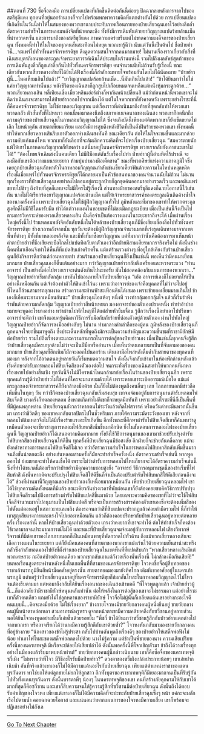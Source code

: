 ##ตอนที่ 730 ซื่อจื่อลงมือ
การเปลี่ยนแปลงที่เกิดขึ้นติดต่อกันนี้ค่อยๆ ปิดฉากลงหลังการจากไปของสตรีธุลีแดง ทุกคนที่อยู่นอกร้านเองก็จากไปพร้อมพกพาความคิดที่แตกต่างกันไปด้วย
การเปลี่ยนแปลงที่เกิดขึ้นในวันนี้ทำให้ในสมองของพวกเขานาบประทับภาพเรือนกายของป๋ายเสี่ยวฉุนเอาไว้อย่างลึกล้ำ อัตราความสำเร็จในการหลอมพลังจิตที่น่าตกตะลึง ทั้งยังมีการเดิมพันด้วยยาวิญญาณแปดร้อยล้านเม็ดที่น่าหวาดหวั่น และการมาถึงของสตรีธุลีแดง ภาพความเคร่งขรึมแต่ไม่ขาดความเผด็จการของป๋ายเสี่ยวฉุน ทั้งหมดนี้ทำให้ในใจของทุกคนสั่นสะเทือนไม่หยุด
พวกเขารู้ดีว่า นับแต่วันนี้เป็นต้นไป ชื่อป๋ายฮ่าวนี้...จะแพร่ไปทั่วทั้งนครจักรพรรดิขุย ดึงดูดความสนใจจากคนมากมาย!
ไม่นานเรื่องราวเกี่ยวกับสิ่งที่เฉินสงบุตรกิเลนของตระกูลเจ้าพระยาสวรรค์เฉินได้ประสบในร้านแห่งนี้ รวมไปถึงผลลัพธ์สุดท้ายของการเดิมพันสูงลิ่วก็ถูกเล่าลือกันไปทั่วทั้งนครจักรพรรดิขุย คนจำนวนนับไม่ถ้วนรับรู้เรื่องนี้ ขณะเดียวกันพวกเสี่ยวหลางเสินที่ได้ยินได้ฟังเรื่องนี้ก็สำลักลมหายใจพร้อมกันโดยไม่ได้นัดหมาย
“ป๋ายฮ่าวผู้นี้...โหดเหี้ยมเกินไปแล้ว!”
“ยาวิญญาณแปดร้อยล้านเม็ด...นี่มันเกินไปแล้ว!”
“ข้าได้ยินมาว่าไม่ใช่แค่ยาวิญญาณเท่านั้นนะ พลังชีวิตของเฉินสงก็ถูกสูบไปเกือบหมดจนเหลือแต่หนังหุ้มกระดูกด้วย...” พวกเสี่ยวหลางเสิน หลี่เทียนเซิ่ง เมี่ยวหลินเอ๋อร์ต่างก็พากันหน้าเปลี่ยนสี แม้ว่าก่อนหน้านี้พวกเขาจะไม่คิดว่าเฉินสงจะสามารถไล่ป๋ายฮ่าวออกไปจากเมืองได้ แต่ในใจพวกเขาก็ยังคาดหวัง เพราะอย่างไรซะที่นี่ก็คือนครจักรพรรดิขุย ไม่ใช่กาหลอมวิญญาณ
แต่เรื่องราวที่ดำเนินมาถึงท้ายที่สุดกลับทำให้พวกเขาหวาดกลัว ตัวสั่นทั้งที่ไม่หนาว ตอนนี้พอมาลองนึกถึงสภาพอเนจอนาถของเฉินสง พวกเขาก็อดนึกถึงความดุร้ายของป๋ายเสี่ยวฉุนในกาหลอมวิญญาณไม่ได้ ซึ่งจนถึงบัดนี้เพียงแค่คิดพวกเขาก็ยังเข็ดขยาดไม่เลิก
ใบหน้าดุดัน สายตาเหี้ยมเกรียม และยังมีการสูบดึงพลังชีวิตที่เป็นดั่งฝันร้ายของพวกเขา ทั้งหมดนี้ทำให้พวกเสี่ยวหลางเสินรีบเอาตัวออกห่างเฉินสงทันที ขณะเดียวกัน ต่อให้ในใจจะขมขื่นและมากด้วยความคับแค้นแค่ไหน พวกเขาก็ยังเลือกที่จะล้มเลิกความคิดที่จะไปหาเรื่องป๋ายเสี่ยวฉุน
“สมควรตายนัก แพ้ให้เขาในกาหลอมวิญญาณก็ยังพอว่า แต่นี่มาอยู่ในนครจักรพรรดิขุย พวกเรากลับยังเอาชนะเขาไม่ได้!”
“ต้องโทษเจ้าเฉินสงนั่นคนเดียว ไม่มีฝีมือแต่ดันรับเรื่องไปทำ ป๋ายฮ่าวผู้นี้อำมหิตไร้ปราณี จะลงมือกับเขาต้องวางแผนระยะยาว ห้ามบุ่มบ่ามลงมือเด็ดขาด”
ขณะที่พวกศิษย์แห่งความภาคภูมิใจซึ่งเคยถูกป๋ายเสี่ยวฉุนลักพาตัวในกาหลอมวิญญาณกำลังเข่นเขี้ยวเคี้ยวฟันด้วยความโมโหปนหงุดหงิด เรื่องนี้เมื่อแพร่ไปทั่วนครจักรพรรดิขุยก็ได้กลายมาเป็นหัวข้อสนทนาของคนจำนวนนับไม่ถ้วน
ไม่นานทุกเรื่องราวที่ป๋ายเสี่ยวฉุนเคยทำลงไปตอนอยู่ตระกูลป๋ายก็ถูกขุดค้นออกมาอย่างรวดเร็ว และพอมันแพร่ขยายไปช้าๆ ถึงท้ายที่สุดก็แทบจะไม่มีใครไม่รู้เรื่องนี้
ส่วนทางฝ่ายของสตรีธุลีแดงก็ฉวยโอกาสนี้ไว้เช่นกัน นางไม่ได้เรียกร้องยาวิญญาณแปดร้อยล้านเม็ด แต่ให้เจ้าพระยาสวรรค์ของตระกูลเฉินติดค้างน้ำใจของนางครั้งหนึ่ง
เพราะป๋ายเสี่ยวฉุนไม่ใช่ผู้ฝึกวิญญาณทั่วไป ภูมิหลังและที่มาของเขาทำให้พวกตระกูลสูงศักดิ์ไม่มีวิธีใดมารับมือ ทำได้แต่วางแผนในขอบเขตที่ไม่ละเมิดกฎระเบียบ เมื่อเป็นเช่นนี้จึงเป็นไปตามการวิเคราะห์ของพวกเสี่ยวหลางเสิน นั่นคือจำเป็นต้องวางแผนในระยะยาวถึงจะได้
เมื่อผ่านเรื่องใหญ่ครั้งนี้ไป ร้านหลอมพลังจิตอันดับหนึ่งในใต้หล้าของป๋ายเสี่ยวฉุนก็มีชื่อเสียงเลื่องลือไปทั่วทั้งนครจักรพรรดิขุย ช่วงเวลาหลังจากนั้น ทุกวันจะต้องมีผู้ฝึกวิญญาณจำนวนมากที่เร่งรุดเดินทางมาจากเขตพื้นที่ต่างๆ มีทั้งที่มาหลอมพลังจิต และมีทั้งที่มาซื้อยาวิญญาณ แต่ที่มากกว่านั้นคือต้องการมาเห็นหน้าค่าตาป๋ายฮ่าวที่ชื่อเสียงระบือไกลไปแปดทิศกับตาตัวเองว่าอีกฝ่ายมีสามเศียรหกกรจริงหรือไม่
ดังนั้นช่วงนี้คนที่มาเยือนจึงทำให้พื้นที่ที่แปดสิบเก้าครึกครื้น แม้แต่ร้านรวงต่างๆ ที่อยู่ใกล้เคียงกับร้านป๋ายเสี่ยวฉุนก็ยังกิจการดีกว่าแต่ก่อนหลายเท่า ส่วนร้านของป๋ายเสี่ยวฉุนก็ยิ่งเป็นเช่นนี้ พอเห็นว่ามีคนมาเยือนมากมาย ป๋ายเสี่ยวฉุนเองก็ตื่นเต้นอย่างมาก ทว่าวิญญาณป๋ายฮ่าวกลับตึงเครียดและหวาดระแวง
“ท่านอาจารย์ เป็นอย่างนี้ต่อไปพวกเราจะเด่นดังเกินไปนะขอรับ มันไม่สอดคล้องกับแผนการของพวกเรา...” วิญญาณป๋ายฮ่าวเริ่มกลัดกลุ้ม เขาหันไปถอนหายใจกับป๋ายเสี่ยวฉุน
“เฮ้อ อาจารย์เองก็ไม่อยากให้เป็นอย่างนี้เหมือนกัน แต่เจ้าต้องทำตัวให้ชินเข้าไว้นะ เพราะว่าอาจารย์ของเจ้าคือบุคคลที่ไม่ว่าจะไปอยู่ที่ไหนก็ล้วนสามารถลุกผงาด สร้างความสะท้านฟ้าสะเทือนดินได้เสมอ เพราะข้ายอดเยี่ยมมากเกินไป ข้าเองก็เอือมระอามากเหมือนกันนะ” ป๋ายเสี่ยวฉุนไอแห้งๆ หนึ่งที วางท่ากลุ้มอกกลุ้มใจ แล้วก็เริ่มรำพึงรำพันด้วยความกลัดกลุ้ม
วิญญาณป๋ายฮ่าวสีหน้าเหยเก มองอาจารย์ของตัวเองปราดหนึ่ง ทำท่าอ้าปากหมายจะพูดอะไรบางอย่าง ทว่าผ่านไปพักใหญ่ก็ได้แต่ส่ายหัวยิ้มเจื่อน รู้สึกว่าเรื่องนี้อย่าเอาไปปรึกษาอาจารย์จะดีกว่า เขาจึงแอบครุ่นคิดหาวิธีการรับมือกับภัยร้ายที่ซ่อนตัวอยู่ด้วยตัวเอง ผ่านไปพักใหญ่ วิญญาณป๋ายฮ่าวก็จัดการลงมืออย่างลับๆ
ไม่นาน ท่ามกลางคำเล่าลือของผู้คน ภูมิหลังของป๋ายเสี่ยวฉุนก็ถูกคนจงใจยกขึ้นมาพูดถึง ซึ่งประเด็นหลักที่พูดถึงมักจะเป็นความสำคัญและความชื่นชมที่ราชาผียักษ์มีต่อป๋ายฮ่าว รวมไปถึงเรื่องตบะและความสามารถในการต่อสู้ของป๋ายฮ่าวเอง เมื่อเป็นเช่นนี้ทุกคนจึงรู้สึกว่าป๋ายเสี่ยวฉุนมีครบทุกด้านไม่ว่าจะเป็นฝีมือหรืออำนาจ
เมื่อเห็นว่าตนกลายมาเป็นที่จับตามองของคนมากมาย ป๋ายเสี่ยวฉุนที่ฮึกเหิมก็มักจะออกไปนอกร้าน เดินเอามือไพล่หลังดื่มด่ำกับสายตาของทุกคนที่มองมา หลังจากโอ้อวดตนอยู่หลายวันก็เริ่มหมดความสนใจ ดังนั้นจึงกลับเข้ามาในห้องพักด้านหลังแล้วเริ่มศึกษาตำรับการหลอมไฟสิบเจ็ดสีของตัวเองต่อไป
จนกระทั่งเรื่องของเฉินสงทำให้พวกคนที่มาหาเรื่องหายไปอย่างสิ้นเชิง ทุกวันนี้จึงไม่มีใครหน้าไหนกล้ามาก่อเรื่องในร้านของป๋ายเสี่ยวฉุนอีก เพราะทุกคนล้วนรู้ดีว่าป๋ายฮ่าวไม่ใช่คนที่ใครจะมาแหยมด้วยได้ เพราะหากเขาระเบิดอารมณ์เมื่อใด แม้แต่ตระกูลของเจ้าพระยาสวรรค์ก็ยังกล้าลงมือด้วย นั่นก็ยิ่งไม่ต้องพูดถึงคนอื่นๆ เลย
โลกภายนอกมีข่าวลือเพิ่มขึ้นในทุกๆ วัน ทว่าชีวิตของป๋ายเสี่ยวฉุนกลับเริ่มสงบสุข เขาจมจ่อมอยู่กับการอนุมานตำรับหลอมไฟสิบเจ็ดสี บางครั้งก็ทดลองหลอม ซึ่งหากเกิดท่าไม่ดีเขาก็จะหยุดมือทันที เพราะอย่างไรซะที่นี่ก็เป็นพื้นที่ที่มีผู้คนพลุกพล่าน ป๋ายเสี่ยวฉุนกังวลว่าหากตนไม่ระวังแล้วเกิดไฟสวรรค์ หรือควันดำทะมึนพวกนั้นขึ้นมา เกรงว่าชีวิตดีๆ ของเขาคงกลับตาลปัตรไปในชั่วพริบตา
ภายใต้ความระมัดระวังของเขา หลังจากที่หลอมไฟล้มเหลวจึงไม่ได้มีเรื่องร้ายแรงอะไรเกิดขึ้น อีกทั้งขณะที่ศึกษาตำรับไฟสิบเจ็ดสีเขาก็ค้นพบว่าดูเหมือนตัวเองจะเชี่ยวชาญการหลอมไฟสิบหกสีเพิ่มขึ้นมาอีกนิด
ยิ่งในขั้นตอนการหลอมไฟของป๋ายเสี่ยวฉุนนี้ วิญญาณป๋ายฮ่าวก็ได้เสนอความคิดมากมาย ทั้งยังใช้วิธีการอนุมานของเขามาช่วยปรับปรุงตำรับไฟสิบหกสีของป๋ายเสี่ยวฉุนให้ดีขึ้น ทุกครั้งที่ป๋ายเสี่ยวฉุนมีข้อสงสัย อีกฝ่ายก็จะช่วยกันคลี่คลาย แม้จะยังคลำหาทางการหลอมไฟสิบเจ็ดสีไม่เจอ ทว่าอัตราความสำเร็จในการหลอมไฟสิบหกสีกลับเพิ่มขึ้นมากจนถึงขั้นน่าตกตะลึง อย่างเช่นหลอมสามครั้งก็มักจะทำสำเร็จครั้งหนึ่ง
อัตราความสำเร็จเช่นนี้ หากพูดออกไป ย่อมยากจะทำให้คนเชื่อได้ เพราะไม่ว่าตำรับการหลอมไฟไหนก็ยากจะได้อัตราความสำเร็จเช่นนี้ ซึ่งที่ทำได้ขนาดนี้ต้องเรียกว่าป๋ายฮ่าวมีคุณความชอบสูงยิ่ง
“อาจารย์ วิธีการอนุมานชุดนี้ของข้าเริ่มที่ไฟสิบห้าสี ดังนั้นหากคิดจะปรับปรุงไฟสิบเจ็ดสีให้ดีขึ้นก็จำเป็นต้องปรับตำรับไฟสิบหกสีให้ดีเสียก่อนถึงจะได้” ช่วงที่ผ่านมานี้วิญญาณของป๋ายฮ่าวเองก็เหนื่อยมากเหมือนกัน เพื่อช่วยป๋ายเสี่ยวฉุนหลอมไฟ เขาได้ใช้ทุกความคิดทั้งหมดที่มีแล้ว ขณะเดียวกันช่วงเวลาที่พักผ่อนเขาก็ยังต้องคอยขบคิดวิธีการปรับปรุงไฟสิบเจ็ดสีรวมไปถึงการสร้างตำรับไฟสิบแปดสีขึ้นมาด้วย
โดยเฉพาะความคิดของเขาที่ไม่ว่าจะใช้ไฟสิบเจ็ดสีจำนวนมากไปอนุมานเป็นไฟสิบแปดสี หรือจะเป็นการสร้างสรรค์ของตัวเขาเองซึ่งจะต้องเพิ่มสีของไฟตั้งแต่ตอนอยู่ในสภาวะทะเลเพลิง ต้องรอจนกว่าสีที่สิบแปดจะปรากฏแล้วค่อยกำมือรวมไฟ นี่ก็ทำให้เขาสูญเสียแรงกายและแรงใจไปเยอะเหมือนกัน แล้วก็ต้องคอยปรึกษากับป๋ายเสี่ยวฉุนอยู่หลายต่อหลายครั้ง
เรื่องเหล่านี้ หากให้ป๋ายเสี่ยวฉุนทำด้วยตัวเอง เกรงว่าคงยากที่เขาจะทำได้ ต่อให้ทำสำเร็จก็คงต้องใช้เวลามากจนประมาณการณ์ไม่ได้
และขณะที่ป๋ายเสี่ยวฉุนจมจ่อมอยู่กับการหลอมไฟ เสียงวิพากษ์วิจารณ์ที่มีต่อเขาของโลกภายนอกก็เป็นเหมือนพายุที่พัดกวาดไปทั่วด้าน ถึงแม้พวกเสี่ยวหลางเสินจะเลือกวางแผนในระยะยาว แต่ก็ยังมีคนสองคนที่สายตาของพวกเขาแฝงเร้นไว้ด้วยความเย็นชาน่าสะพรึงกลัวซึ่งกำลังทอดมองไปยังที่ตั้งร้านของป๋ายเสี่ยวฉุนในเขตพื้นที่ที่แปดสิบเก้า
“พวกเสี่ยวหลางเสินมีแต่พวกเศษสวะ กะอีแค่ป๋ายฮ่าวคนเดียว พวกเขากลับเอาแต่กังวลเรื่องนั้นเรื่องนี้ ไม่กล้าลงมือกันเสียที!” บนหอเรือนสูงตระหง่านหลังหนึ่งในเขตพื้นที่ที่สามของนครจักรพรรดิขุย โจวหงซื่อจื่อผู้สืบทอดของราชาเก้านรกภูมิยืนสีหน้ามืดคล้ำอยู่ตรงนั้น สายตาทอดมองมายังทิศไกล
เดิมทีเขาอาศัยอยู่ในนครเก้านรกภูมิ แต่พอรู้ว่าป๋ายเสี่ยวฉุนมาอยู่ที่นครจักรพรรดิขุยก็ข่มกลั้นโทสะในกาหลอมวิญญาณไว้ไม่ไหวจนต้องรีบตามมา แต่พอมาถึงกลับได้ยินเรื่องอนาถของเฉินสงเข้าพอดี
“พี่โจวพูดถูกแล้ว เจ้าป๋ายฮ่าวผู้นี้...ก็แค่อาศัยว่ามีราชาผียักษ์หนุนหลังเท่านั้น ต่อให้พลังในการต่อสู้ของเขาจะไม่ธรรมดา แต่อย่างไรซะเขาก็ตัวคนเดียว แถมยังไม่ใช่ลูกหลานของราชาผียักษ์ โจวจื่อโม่ผู้นั้นก็เกลียดแค้นเขาอย่างกะอะไรดี คนแบบนี้...คิดจะลงมือด้วย ไม่ใช่เรื่องยาก” ข้างกายโจวหงมีชายวัยกลางคนผู้หนึ่งยืนอยู่ ชายวัยกลางคนผู้นี้หน้าตาหล่อเหลา สวมอาภรณ์หรูหรา ดูจากหน้าตาเขามีความคล้ายคลึงกับซวี่ซานอยู่หลายส่วน พอได้ยินโจวหงพูดอย่างนั้นก็เอ่ยขึ้นด้วยรอยยิ้ม
“พี่ซวี่ ข้าได้ยินมาว่าซวี่ซานรู้สึกกับป๋าวฮ่าวแตกต่างไปจากพวกเรา หรืออาจเรียกได้ว่านางมีความรู้สึกดีกับเขาด้วยซ้ำ?” โจวหงหันกลับมามองชายวัยกลางคนที่อยู่ข้างกาย
“น้องสาวของข้าไม่รู้ประสา กลับไปบ้านดันพูดถึงเรื่องดีๆ ของป๋ายฮ่าวให้เสด็จพ่อฟังไม่น้อย ทำเอาไฟโทสะของเสด็จพ่อลดลงไปด้วย นางไม่รู้ความ แต่ข้าเป็นพี่ชายของนาง ความเสียเปรียบครั้งนี้ของนครเทพจุติ มีหรือจะปล่อยให้เสียเปล่าได้ ดังนั้นพอครั้งนี้พี่โจวเชิญตัวมา ข้าถึงได้วางเรื่องทุกอย่างในมือลงแล้วรีบมาพบหน้าท่าน!” ชายวัยกลางคนผู้นี้กล่าวเนิบนาบ เขาก็คือซื่อจื่อของนครเทพจุติ ซวี่เผิง
“ไม่ทราบว่าพี่โจว มีวิธีอะไรรับมือป๋ายฮ่าว?” ดวงตาของซวี่เผิงเปล่งประกายน้อยๆ เขาเอ่ยปากเนิบช้า อันที่จริงแล้วเขาเองก็ไม่ได้มีความแค้นอะไรกับป๋ายเสี่ยวฉุน เพียงแต่ตำแหน่งราชาของแดนทุรกันดาร หาใช่ยกให้แค่ลูกชายไม่ยกให้ลูกสาว อีกทั้งบุตรของราชาเทพจุติก็มีเยอะมากจนเป็นที่รับรู้กันไปทั่วทั้งแดนทุรกันดาร ดังนั้นบรรดาพี่ๆ น้องๆ ในนครเทพจุติของเขา คนที่สร้างภัยคุกคามให้กับเขาได้มากที่สุดก็คือซวี่ซาน
และเขาก็สืบความจนได้รู้ความรู้สึกที่ซวี่ซานมีต่อป๋ายเสี่ยวฉุน ดังนั้นถึงได้ตอบรับคำเชิญของโจวหง เพียงแต่เขาเองก็ไม่ได้มีความคิดที่จะปะทะกับป๋ายเสี่ยวฉุนซึ่งๆ หน้า แค่กะจะผลักเรือไปตามน้ำ คอยฉกฉวยโอกาส และแน่นอนว่าหากแผนการของโจวหงมีความเสี่ยง เขาก็พร้อมจะปฏิเสธอย่างไม่ลังเล

------


[Go To Next Chapter]( ./168.md)